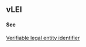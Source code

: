 ## vLEI

<h4>See</h4><p><a href="verifiable-legal-entity-identifier">Verifiable legal entity identifier</a></p>

